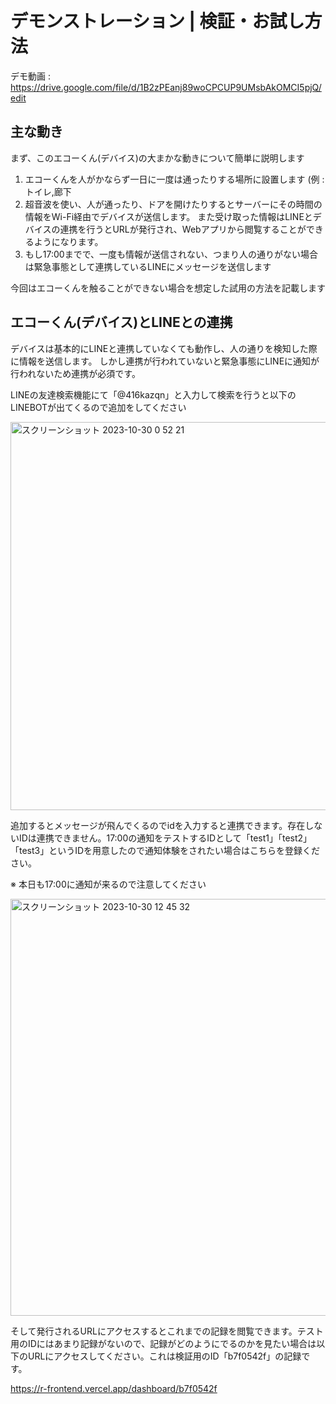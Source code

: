 # デモンストレーション | 検証・お試し方法

デモ動画 : https://drive.google.com/file/d/1B2zPEanj89woCPCUP9UMsbAkOMCI5pjQ/edit

## 主な動き

まず、このエコーくん(デバイス)の大まかな動きについて簡単に説明します

1. エコーくんを人がかならず一日に一度は通ったりする場所に設置します (例 : トイレ,廊下
2. 超音波を使い、人が通ったり、ドアを開けたりするとサーバーにその時間の情報をWi-Fi経由でデバイスが送信します。 また受け取った情報はLINEとデバイスの連携を行うとURLが発行され、Webアプリから閲覧することができるようになります。
3. もし17:00までで、一度も情報が送信されない、つまり人の通りがない場合は緊急事態として連携しているLINEにメッセージを送信します

今回はエコーくんを触ることができない場合を想定した試用の方法を記載します

## エコーくん(デバイス)とLINEとの連携

デバイスは基本的にLINEと連携していなくても動作し、人の通りを検知した際に情報を送信します。
しかし連携が行われていないと緊急事態にLINEに通知が行われないため連携が必須です。

LINEの友達検索機能にて「@416kazqn」と入力して検索を行うと以下のLINEBOTが出てくるので追加をしてください

<img width="621" alt="スクリーンショット 2023-10-30 0 52 21" src="https://github.com/jphacks/KB_2316/assets/79553411/dfba9476-5ca4-4992-b225-165b21f5a19d">

追加するとメッセージが飛んでくるのでidを入力すると連携できます。存在しないIDは連携できません。17:00の通知をテストするIDとして「test1」「test2」「test3」というIDを用意したので通知体験をされたい場合はこちらを登録ください。  

※ 本日も17:00に通知が来るので注意してください

<img width="667" alt="スクリーンショット 2023-10-30 12 45 32" src="https://github.com/jphacks/KB_2316/assets/79553411/207907c3-1f80-44ba-9106-af0036b354c7">

そして発行されるURLにアクセスするとこれまでの記録を閲覧できます。テスト用のIDにはあまり記録がないので、記録がどのようにでるのかを見たい場合は以下のURLにアクセスしてください。これは検証用のID「b7f0542f」の記録です。

https://r-frontend.vercel.app/dashboard/b7f0542f




